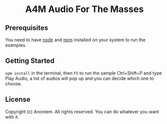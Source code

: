 <h1 align="center">
A4M Audio For The Masses
</h1>


## Prerequisites

You need to have [node](https://nodejs.org/en/) and [npm](https://nodejs.org/en/) installed on your system to run the examples.


## Getting Started
 `npm install` in the terminal, then `F5` to run the sample
Ctrl+Shift+P and type Play Audio, a list of audios will pop up and you can decide which one to choose.

## License

Copyright (c) Anoniem. All rights reserved.
You can do whatever you want with it.
